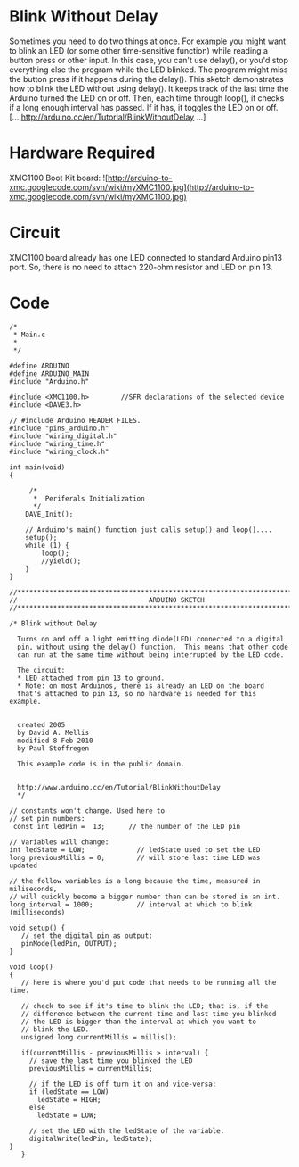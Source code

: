 # Blink Without Delay #

Sometimes you need to do two things at once. For example you might want to blink an LED (or some other time-sensitive function) while reading a button press or other input. In this case, you can't use delay(), or you'd stop everything else the program while the LED blinked. The program might miss the button press if it happens during the delay(). This sketch demonstrates how to blink the LED without using delay(). It keeps track of the last time the Arduino turned the LED on or off. Then, each time through loop(), it checks if a long enough interval has passed. If it has, it toggles the LED on or off. [... http://arduino.cc/en/Tutorial/BlinkWithoutDelay ...]


# Hardware Required #

XMC1100 Boot Kit board: ![http://arduino-to-xmc.googlecode.com/svn/wiki/myXMC1100.jpg](http://arduino-to-xmc.googlecode.com/svn/wiki/myXMC1100.jpg)

# Circuit #

XMC1100 board already has one LED connected to standard Arduino pin13 port. So, there is no need to attach 220-ohm resistor and LED on pin 13.

# Code #
```
/*
 * Main.c
 *
 */

#define ARDUINO
#define ARDUINO_MAIN
#include "Arduino.h"

#include <XMC1100.h>		//SFR declarations of the selected device
#include <DAVE3.h>

// #include Arduino HEADER FILES.
#include "pins_arduino.h"
#include "wiring_digital.h"
#include "wiring_time.h"
#include "wiring_clock.h"

int main(void)
{

	 /*
	  *  Periferals Initialization
	  */
	DAVE_Init();

	// Arduino's main() function just calls setup() and loop()....
	setup();
	while (1) {
		loop();
		//yield();
	}
}

//****************************************************************************
// 							       ARDUINO SKETCH
//****************************************************************************

/* Blink without Delay

  Turns on and off a light emitting diode(LED) connected to a digital
  pin, without using the delay() function.  This means that other code
  can run at the same time without being interrupted by the LED code.

  The circuit:
  * LED attached from pin 13 to ground.
  * Note: on most Arduinos, there is already an LED on the board
  that's attached to pin 13, so no hardware is needed for this example.


  created 2005
  by David A. Mellis
  modified 8 Feb 2010
  by Paul Stoffregen

  This example code is in the public domain.


  http://www.arduino.cc/en/Tutorial/BlinkWithoutDelay
  */

// constants won't change. Used here to
// set pin numbers:
 const int ledPin =  13;      // the number of the LED pin

// Variables will change:
int ledState = LOW;             // ledState used to set the LED
long previousMillis = 0;        // will store last time LED was updated

// the follow variables is a long because the time, measured in miliseconds,
// will quickly become a bigger number than can be stored in an int.
long interval = 1000;           // interval at which to blink (milliseconds)

void setup() {
   // set the digital pin as output:
   pinMode(ledPin, OUTPUT);
}

void loop()
{
   // here is where you'd put code that needs to be running all the time.

   // check to see if it's time to blink the LED; that is, if the
   // difference between the current time and last time you blinked
   // the LED is bigger than the interval at which you want to
   // blink the LED.
   unsigned long currentMillis = millis();

   if(currentMillis - previousMillis > interval) {
     // save the last time you blinked the LED
     previousMillis = currentMillis;

     // if the LED is off turn it on and vice-versa:
     if (ledState == LOW)
       ledState = HIGH;
     else
       ledState = LOW;

     // set the LED with the ledState of the variable:
     digitalWrite(ledPin, ledState);
}
   }
```
